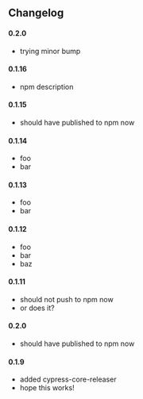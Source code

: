 

## Changelog

#### 0.2.0
- trying minor bump

#### 0.1.16
- npm description

#### 0.1.15
- should have published to npm now

#### 0.1.14
- foo
- bar

#### 0.1.13
- foo
- bar

#### 0.1.12
- foo
- bar
- baz

#### 0.1.11
- should not push to npm now
- or does it?

#### 0.2.0
- should have published to npm now

#### 0.1.9
- added cypress-core-releaser
- hope this works!
